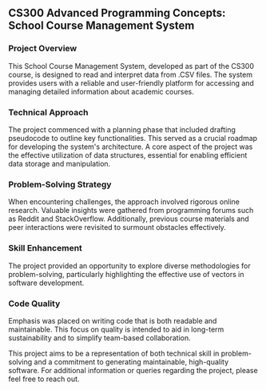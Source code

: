 ## CS300 Advanced Programming Concepts: School Course Management System

### Project Overview
This School Course Management System, developed as part of the CS300 course, is designed to read and interpret data from .CSV files. The system provides users with a reliable and user-friendly platform for accessing and managing detailed information about academic courses.

### Technical Approach
The project commenced with a planning phase that included drafting pseudocode to outline key functionalities. This served as a crucial roadmap for developing the system's architecture. A core aspect of the project was the effective utilization of data structures, essential for enabling efficient data storage and manipulation.

### Problem-Solving Strategy
When encountering challenges, the approach involved rigorous online research. Valuable insights were gathered from programming forums such as Reddit and StackOverflow. Additionally, previous course materials and peer interactions were revisited to surmount obstacles effectively.

### Skill Enhancement
The project provided an opportunity to explore diverse methodologies for problem-solving, particularly highlighting the effective use of vectors in software development.

### Code Quality
Emphasis was placed on writing code that is both readable and maintainable. This focus on quality is intended to aid in long-term sustainability and to simplify team-based collaboration.

This project aims to be a representation of both technical skill in problem-solving and a commitment to generating maintainable, high-quality software. For additional information or queries regarding the project, please feel free to reach out.
